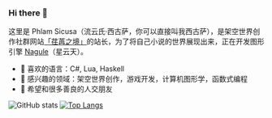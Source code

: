 ### Hi there 👋

<!--
**sicusa/sicusa** is a ✨ _special_ ✨ repository because its `README.md` (this file) appears on your GitHub profile.

Here are some ideas to get you started:

- 🔭 I’m currently working on ...
- 🌱 I’m currently learning ...
- 👯 I’m looking to collaborate on ...
- 🤔 I’m looking for help with ...
- 💬 Ask me about ...
- 📫 How to reach me: ...
- 😄 Pronouns: ...
- ⚡ Fun fact: ...
-->

这里是 Phlam Sicusa（流云氏·西古萨，你可以直接叫我西古萨），是架空世界创作社群网站[「荏苒之境」](https://gilatod.art)的站长，为了将自己小说的世界展现出来，正在开发图形引擎 [Nagule](https://github.com/sicusa/Nagule)（星云天）。

- 🌱 喜欢的语言：C#, Lua, Haskell
- 🔭 感兴趣的领域：架空世界创作，游戏开发，计算机图形学，函数式编程
- 👯 希望和很多善良的人交朋友

![GitHub stats](https://github-readme-stats.vercel.app/api?username=sicusa&show_icons=true&hide=contribs)    [![Top Langs](https://github-readme-stats.vercel.app/api/top-langs/?username=sicusa&layout=compact)](https://github.com/sicusa/github-readme-stats)
